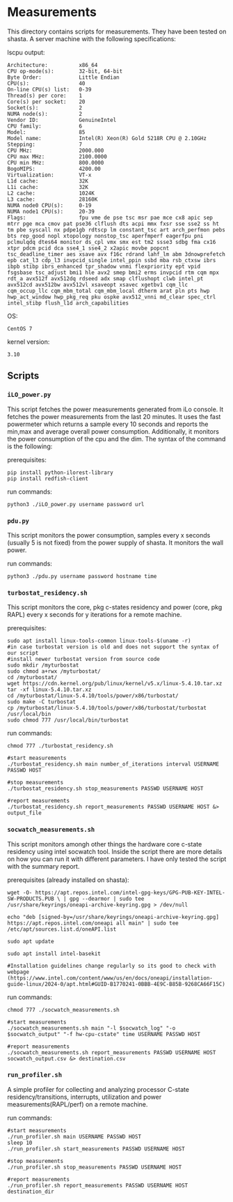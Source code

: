 # Measurements 
This directory contains scripts for measurements. They have been tested on shasta. A server machine with the following specifications:

lscpu output:
```
Architecture:          x86_64
CPU op-mode(s):        32-bit, 64-bit
Byte Order:            Little Endian
CPU(s):                40
On-line CPU(s) list:   0-39
Thread(s) per core:    1
Core(s) per socket:    20
Socket(s):             2
NUMA node(s):          2
Vendor ID:             GenuineIntel
CPU family:            6
Model:                 85
Model name:            Intel(R) Xeon(R) Gold 5218R CPU @ 2.10GHz
Stepping:              7
CPU MHz:               2000.000
CPU max MHz:           2100.0000
CPU min MHz:           800.0000
BogoMIPS:              4200.00
Virtualization:        VT-x
L1d cache:             32K
L1i cache:             32K
L2 cache:              1024K
L3 cache:              28160K
NUMA node0 CPU(s):     0-19
NUMA node1 CPU(s):     20-39
Flags:                 fpu vme de pse tsc msr pae mce cx8 apic sep mtrr pge mca cmov pat pse36 clflush dts acpi mmx fxsr sse sse2 ss ht tm pbe syscall nx pdpe1gb rdtscp lm constant_tsc art arch_perfmon pebs bts rep_good nopl xtopology nonstop_tsc aperfmperf eagerfpu pni pclmulqdq dtes64 monitor ds_cpl vmx smx est tm2 ssse3 sdbg fma cx16 xtpr pdcm pcid dca sse4_1 sse4_2 x2apic movbe popcnt tsc_deadline_timer aes xsave avx f16c rdrand lahf_lm abm 3dnowprefetch epb cat_l3 cdp_l3 invpcid_single intel_ppin ssbd mba rsb_ctxsw ibrs ibpb stibp ibrs_enhanced tpr_shadow vnmi flexpriority ept vpid fsgsbase tsc_adjust bmi1 hle avx2 smep bmi2 erms invpcid rtm cqm mpx rdt_a avx512f avx512dq rdseed adx smap clflushopt clwb intel_pt avx512cd avx512bw avx512vl xsaveopt xsavec xgetbv1 cqm_llc cqm_occup_llc cqm_mbm_total cqm_mbm_local dtherm arat pln pts hwp hwp_act_window hwp_pkg_req pku ospke avx512_vnni md_clear spec_ctrl intel_stibp flush_l1d arch_capabilities
```

OS:
```
CentOS 7
```

kernel version:
```
3.10
```

## Scripts

### `iLO_power.py`
This script fetches the power measurements generated from iLo console. It fetches the power measurements from the last 20 minutes. It uses the fast powermeter which returns a sample every 10 seconds and reports the min,max and average overall power consumption. Additionally, it monitors the power consumption of the cpu and the dim. The syntax of the command is the following:

prerequisites: 
```
pip install python-ilorest-library
pip install redfish-client
```
run commands:
``` 
python3 ./iLO_power.py username password url
```

### `pdu.py`
This script monitors the power consumption, samples every x seconds (usually 5 is not fixed) from the power supply of shasta. It monitors the wall power.

run commands:
```
python3 ./pdu.py username password hostname time
```

### `turbostat_residency.sh`
This script monitors the core, pkg c-states residency and power (core, pkg RAPL) every x seconds for y iterations for a remote machine. 

prerequisites: 
```
sudo apt install linux-tools-common linux-tools-$(uname -r)
#in case turbostat version is old and does not support the syntax of our script 
#install newer turbostat version from source code
sudo mkdir /myturbostat
sudo chmod a+rwx /myturbostat/
cd /myturbostat/
wget https://cdn.kernel.org/pub/linux/kernel/v5.x/linux-5.4.10.tar.xz
tar -xf linux-5.4.10.tar.xz
cd /myturbostat/linux-5.4.10/tools/power/x86/turbostat/
sudo make -C turbostat
cp /myturbostat/linux-5.4.10/tools/power/x86/turbostat/turbostat /usr/local/bin
sudo chmod 777 /usr/local/bin/turbostat
```
run commands:
```
chmod 777 ./turbostat_residency.sh

#start measurements
./turbostat_residency.sh main number_of_iterations interval USERNAME PASSWD HOST

#stop measurements
./turbostat_residency.sh stop_measurements PASSWD USERNAME HOST 

#report measurements
./turbostat_residency.sh report_measurements PASSWD USERNAME HOST &> output_file
```

### `socwatch_measurements.sh`
This script monitors amongh other things the hardware core c-state residency using intel socwatch tool. Inside the script there are more details on how you can run it with different parameters. I have only tested the script with the summary report.

prerequisites (already installed on shasta): 
```
wget -O- https://apt.repos.intel.com/intel-gpg-keys/GPG-PUB-KEY-INTEL-SW-PRODUCTS.PUB \ | gpg --dearmor | sudo tee /usr/share/keyrings/oneapi-archive-keyring.gpg > /dev/null

echo "deb [signed-by=/usr/share/keyrings/oneapi-archive-keyring.gpg] https://apt.repos.intel.com/oneapi all main" | sudo tee /etc/apt/sources.list.d/oneAPI.list

sudo apt update

sudo apt install intel-basekit

#Installation guidelines change regularly so its good to check with webpage (https://www.intel.com/content/www/us/en/docs/oneapi/installation-guide-linux/2024-0/apt.html#GUID-B1770241-0BBB-4E9C-B85B-9268CA66F15C) 
```
run commands:
```
chmod 777 ./socwatch_measurements.sh

#start measurements
./socwatch_measurements.sh main "-l $socwatch_log" "-o $socwatch_output" "-f hw-cpu-cstate" time USERNAME PASSWD HOST

#report measurements
./socwatch_measurements.sh report_measurements PASSWD USERNAME HOST socwatch_output.csv &> destination.csv
```

### `run_profiler.sh`
A simple profiler for collecting and analyzing processor C-state residency/transitions, interrupts, utilization and power measurements(RAPL/perf) on a remote machine.

run commands:
```
#start measurements
./run_profiler.sh main USERNAME PASSWD HOST
sleep 10
./run_profiler.sh start_measurements PASSWD USERNAME HOST

#stop measurements
./run_profiler.sh stop_measurements PASSWD USERNAME HOST

#report measurements
./run_profiler.sh report_measurements PASSWD USERNAME HOST destination_dir

```
